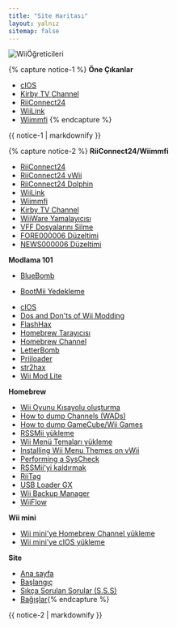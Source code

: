 ```yaml
---
title: "Site Haritası"
layout: yalnız
sitemap: false
---
```


![WiiÖğreticileri](/images/WiiTutorials.jpg)

{% capture notice-1 %}
**Öne Çıkanlar**

+ [cIOS](cios)
+ [Kirby TV Channel](kirby-tv)
+ [RiiConnect24](riiconnect24)
+ [WiiLink](wiilink)
+ [Wiimmfi](wiimmfi)
{% endcapture %}
<div class="notice--info">{{ notice-1 | markdownify }}</div>

{% capture notice-2 %}
**RiiConnect24/Wiimmfi**
+ [RiiConnect24](riiconnect24)
+ [RiiConnect24 vWii](riiconnect24-vwii)
+ [RiiConnect24 Dolphin](riiconnect24-dolphin)
+ [WiiLink](wiilink)
+ [Wiimmfi](wiimmfi)
+ [Kirby TV Channel](kirby-tv)
+ [WiiWare Yamalayıcısı](wiiwarepatcher)
+ [VFF Dosyalarını Silme](deleting-vffs)
+ [FORE000006 Düzeltimi](riiconnect24-batteryfix)
+ [NEWS000006 Düzeltimi](news000006)

**Modlama 101**
+ [BlueBomb](bluebomb)
* [BootMii Yedekleme](bootmii)
+ [cIOS](cios)
+ [Dos and Don'ts of Wii Modding](dosanddonts)
+ [FlashHax](flashhax)
+ [Homebrew Tarayıcısı](hbb)
+ [Homebrew Channel](hbc)
+ [LetterBomb](letterbomb)
+ [Priiloader](priiloader)
+ [str2hax](str2hax)
+ [Wii Mod Lite](wiimodlite)

**Homebrew**
+ [Wii Oyunu Kısayolu oluşturma](wiigsc)
+ [How to dump Channels (WADs)](dump-wads)
+ [How to dump GameCube/Wii Games](dump-games)
+ [RSSMii yükleme](rssmii)
+ [Wii Menü Temaları yükleme](themes)
+ [Installing Wii Menu Themes on vWii](themes-vwii)
+ [Performing a SysCheck](syscheck)
+ [RSSMii'yi kaldırmak](rssmii-remove)
+ [RiiTag](riitag)
+ [USB Loader GX](usbloadergx)
+ [Wii Backup Manager](wiibackupmanager)
+ [WiiFlow](wiiflow)

**Wii mini**
+ [Wii mini'ye Homebrew Channel yükleme](hbc-mini)
+ [Wii mini'ye cIOS yükleme](cios-mini)

**Site**
+ [Ana sayfa](/)
+ [Başlangıç](baslarken)
+ [Sıkça Sorulan Sorular (S.S.S)](S.S.S)
+ [Bağışlar](donations){% endcapture %}
<div class="notice--primary">{{ notice-2 | markdownify }}</div>

